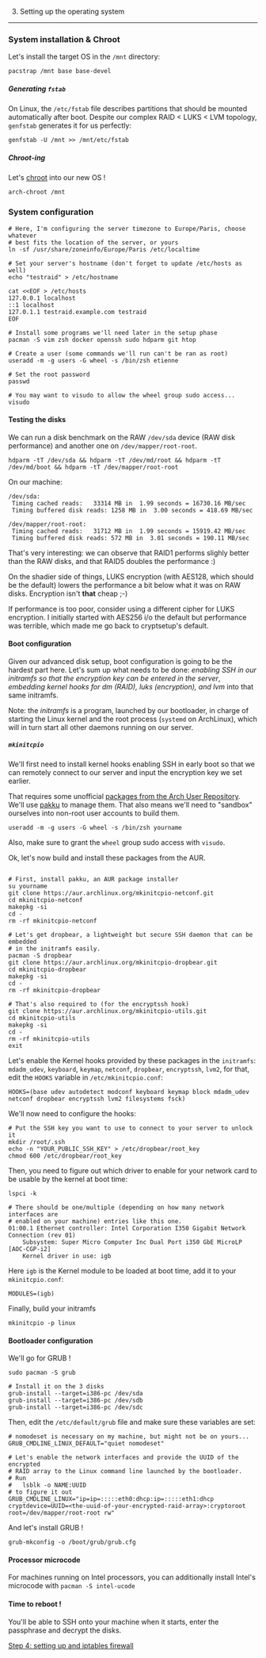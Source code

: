 3. Setting up the operating system
----------------------------------

### System installation & Chroot

Let's install the target OS in the `/mnt` directory:
```shell
pacstrap /mnt base base-devel
```

##### Generating `fstab`

On Linux, the `/etc/fstab` file describes partitions that should be mounted
automatically after boot. Despite our complex RAID < LUKS < LVM topology,
`genfstab` generates it for us perfectly:
```shell
genfstab -U /mnt >> /mnt/etc/fstab
```

##### Chroot-ing

Let's [chroot](TODO) into our new OS !

```shell
arch-chroot /mnt
```

### System configuration

```shell
# Here, I'm configuring the server timezone to Europe/Paris, choose whatever
# best fits the location of the server, or yours
ln -sf /usr/share/zoneinfo/Europe/Paris /etc/localtime

# Set your server's hostname (don't forget to update /etc/hosts as well)
echo "testraid" > /etc/hostname

cat <<EOF > /etc/hosts
127.0.0.1 localhost
::1 localhost
127.0.1.1 testraid.example.com testraid
EOF

# Install some programs we'll need later in the setup phase
pacman -S vim zsh docker openssh sudo hdparm git htop

# Create a user (some commands we'll run can't be ran as root)
useradd -m -g users -G wheel -s /bin/zsh etienne

# Set the root password
passwd

# You may want to visudo to allow the wheel group sudo access...
visudo
```

#### Testing the disks

We can run a disk benchmark on the RAW `/dev/sda` device (RAW disk performance)
and another one on `/dev/mapper/root-root`.
```shell
hdparm -tT /dev/sda && hdparm -tT /dev/md/root && hdparm -tT /dev/md/boot && hdparm -tT /dev/mapper/root-root
```

On our machine:
```shell
/dev/sda:
 Timing cached reads:   33314 MB in  1.99 seconds = 16730.16 MB/sec
 Timing buffered disk reads: 1258 MB in  3.00 seconds = 418.69 MB/sec

/dev/mapper/root-root:
 Timing cached reads:   31712 MB in  1.99 seconds = 15919.42 MB/sec
 Timing buffered disk reads: 572 MB in  3.01 seconds = 190.11 MB/sec
```

That's very interesting: we can observe that RAID1 performs slighly better than
the RAW disks, and that RAID5 doubles the performance :)

On the shadier side of things, LUKS encryption (with AES128, which should be the
default) lowers the performance a bit below what it was on RAW disks. Encryption
isn't **that** cheap ;-)

If performance is too poor, consider using a different cipher for LUKS
encryption. I initially started with AES256 i/o the default but performance was
terrible, which made me go back to cryptsetup's default.

#### Boot configuration

Given our advanced disk setup, boot configuration is going to be the hardest
part here. Let's sum up what needs to be done: *enabling SSH in our initramfs
so that the encryption key can be entered in the server*, *embedding kernel
hooks for dm (RAID), luks (encryption), and lvm* into that same initramfs.

Note: the *initramfs* is a program, launched by our bootloader, in charge of
starting the Linux kernel and the root process (`systemd` on ArchLinux), which
will in turn start all other daemons running on our server.

##### `mkinitcpio`

We'll first need to install kernel hooks enabling SSH in early boot so that we
can remotely connect to our server and input the encryption key we set earlier.

That requires some unofficial [packages from the Arch User
Repository](https://wiki.archlinux.org/index.php/Dm-crypt/Specialties#Remote_unlocking_of_the_root_.28or_other.29_partition).
We'll use
[pakku](https://wiki.archlinux.org/index.php/AUR_helpers#Pacman_wrappers) to
manage them. That also means we'll need to "sandbox" ourselves into non-root
user accounts to build them.
```shell
useradd -m -g users -G wheel -s /bin/zsh yourname
```
Also, make sure to grant the `wheel` group sudo access with `visudo`.

Ok, let's now build and install these packages from the AUR.
```shell

# First, install pakku, an AUR package installer
su yourname
git clone https://aur.archlinux.org/mkinitcpio-netconf.git
cd mkinitcpio-netconf
makepkg -si
cd -
rm -rf mkinitcpio-netconf

# Let's get dropbear, a lightweight but secure SSH daemon that can be embedded
# in the initramfs easily.
pacman -S dropbear
git clone https://aur.archlinux.org/mkinitcpio-dropbear.git
cd mkinitcpio-dropbear
makepkg -si
cd -
rm -rf mkinitcpio-dropbear

# That's also required to (for the encryptssh hook)
git clone https://aur.archlinux.org/mkinitcpio-utils.git
cd mkinitcpio-utils
makepkg -si
cd -
rm -rf mkinitcpio-utils
exit
```

Let's enable the Kernel hooks provided by these packages  in the `initramfs`: `mdadm_udev`,
`keyboard`, `keymap`, `netconf`, `dropbear`, `encryptssh`, `lvm2`, for that, edit the `HOOKS` variable in
`/etc/mkinitcpio.conf`:

```
HOOKS=(base udev autodetect modconf keyboard keymap block mdadm_udev netconf dropbear encryptssh lvm2 filesystems fsck)
```

We'll now need to configure the hooks:

```shell
# Put the SSH key you want to use to connect to your server to unlock it
mkdir /root/.ssh
echo -n "YOUR_PUBLIC_SSH_KEY" > /etc/dropbear/root_key
chmod 600 /etc/dropbear/root_key
```

Then, you need to figure out which driver to enable for your network card to be
usable by the kernel at boot time:

```shell
lspci -k

# There should be one/multiple (depending on how many network interfaces are
# enabled on your machine) entries like this one.
01:00.1 Ethernet controller: Intel Corporation I350 Gigabit Network Connection (rev 01)
	Subsystem: Super Micro Computer Inc Dual Port i350 GbE MicroLP [AOC-CGP-i2]
	Kernel driver in use: igb
```

Here `igb` is the Kernel module to be loaded at boot time, add it to your
`mkinitcpio.conf`:
```
MODULES=(igb)
```

Finally, build your initramfs
```shell
mkinitcpio -p linux
```

#### Bootloader configuration

We'll go for GRUB !
```shell
sudo pacman -S grub

# Install it on the 3 disks
grub-install --target=i386-pc /dev/sda
grub-install --target=i386-pc /dev/sdb
grub-install --target=i386-pc /dev/sdc
```

Then, edit the `/etc/default/grub` file and make sure these variables are set:
```
# nomodeset is necessary on my machine, but might not be on yours...
GRUB_CMDLINE_LINUX_DEFAULT="quiet nomodeset"

# Let's enable the network interfaces and provide the UUID of the encrypted
# RAID array to the Linux command line launched by the bootloader.
# Run
#   lsblk -o NAME:UUID
# to figure it out
GRUB_CMDLINE_LINUX="ip=ip=:::::eth0:dhcp:ip=:::::eth1:dhcp cryptdevice=UUID=<the-uuid-of-your-encrypted-raid-array>:cryptoroot root=/dev/mapper/root-root rw"
```

And let's install GRUB !
```shell
grub-mkconfig -o /boot/grub/grub.cfg
```

#### Processor microcode

For machines running on Intel processors, you can additionally install Intel's
microcode with `pacman -S intel-ucode`

#### Time to reboot !

You'll be able to SSH onto your machine when it starts, enter the passphrase and
decrypt the disks.

[Step 4: setting up and iptables firewall](./04_iptables.md)
